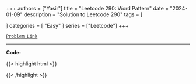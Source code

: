 
+++
authors = ["Yasir"]
title = "Leetcode 290: Word Pattern"
date = "2024-01-09"
description = "Solution to Leetcode 290"
tags = [
    
]
categories = [
    "Easy"
]
series = ["Leetcode"]
+++



[`Problem Link`](https://leetcode.com/problems/word-pattern/description/)

---

**Code:**

{{< highlight html >}}

{{< /highlight >}}


